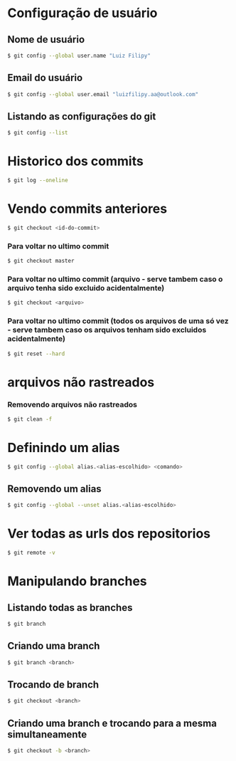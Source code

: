 # Configuração de usuário

## Nome de usuário
```bash
$ git config --global user.name "Luiz Filipy"
```

## Email do usuário
```bash
$ git config --global user.email "luizfilipy.aa@outlook.com"
```

## Listando as configurações do git
```bash
$ git config --list
```

# Historico dos commits

```bash
$ git log --oneline
```

# Vendo commits anteriores

```bash
$ git checkout <id-do-commit>
```

### Para voltar no ultimo commit
```bash
$ git checkout master
```

### Para voltar no ultimo commit (arquivo - serve tambem caso o arquivo tenha sido excluido acidentalmente)
```bash
$ git checkout <arquivo>
```

### Para voltar no ultimo commit (todos os arquivos de uma só vez - serve tambem caso os arquivos tenham sido excluidos acidentalmente)
```bash
$ git reset --hard
```

# arquivos não rastreados

### Removendo arquivos não rastreados
```bash
$ git clean -f
```

# Definindo um alias
```bash
$ git config --global alias.<alias-escolhido> <comando>
```

## Removendo um alias
```bash
$ git config --global --unset alias.<alias-escolhido>
```

# Ver todas as urls dos repositorios
```bash
$ git remote -v
```

# Manipulando branches

## Listando todas as branches
```bash
$ git branch
```

## Criando uma branch
```bash
$ git branch <branch>
```

## Trocando de branch
```bash
$ git checkout <branch>
```

## Criando uma branch e trocando para a mesma simultaneamente
```bash
$ git checkout -b <branch>
```